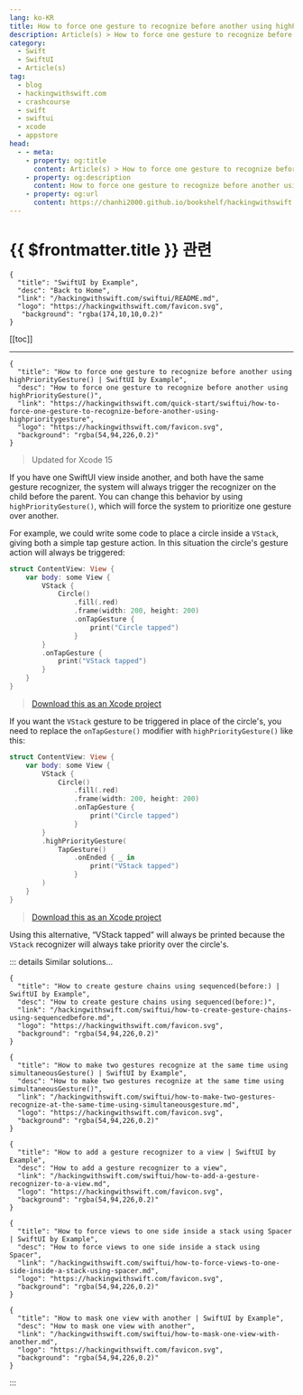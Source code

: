 ```yaml
---
lang: ko-KR
title: How to force one gesture to recognize before another using highPriorityGesture()
description: Article(s) > How to force one gesture to recognize before another using highPriorityGesture()
category:
  - Swift
  - SwiftUI
  - Article(s)
tag: 
  - blog
  - hackingwithswift.com
  - crashcourse
  - swift
  - swiftui
  - xcode
  - appstore
head:
  - - meta:
    - property: og:title
      content: Article(s) > How to force one gesture to recognize before another using highPriorityGesture()
    - property: og:description
      content: How to force one gesture to recognize before another using highPriorityGesture()
    - property: og:url
      content: https://chanhi2000.github.io/bookshelf/hackingwithswift.com/swiftui/how-to-force-one-gesture-to-recognize-before-another-using-highprioritygesture.html
---
```


# {{ $frontmatter.title }} 관련

```component VPCard
{
  "title": "SwiftUI by Example",
  "desc": "Back to Home",
  "link": "/hackingwithswift.com/swiftui/README.md",
  "logo": "https://hackingwithswift.com/favicon.svg",
   "background": "rgba(174,10,10,0.2)"
}
```

[[toc]]

---

```component VPCard
{
  "title": "How to force one gesture to recognize before another using highPriorityGesture() | SwiftUI by Example",
  "desc": "How to force one gesture to recognize before another using highPriorityGesture()",
  "link": "https://hackingwithswift.com/quick-start/swiftui/how-to-force-one-gesture-to-recognize-before-another-using-highprioritygesture",
  "logo": "https://hackingwithswift.com/favicon.svg",
  "background": "rgba(54,94,226,0.2)"
}
```

> Updated for Xcode 15

If you have one SwiftUI view inside another, and both have the same gesture recognizer, the system will always trigger the recognizer on the child before the parent. You can change this behavior by using `highPriorityGesture()`, which will force the system to prioritize one gesture over another.

For example, we could write some code to place a circle inside a `VStack`, giving both a simple tap gesture action. In this situation the circle's gesture action will always be triggered:

```swift
struct ContentView: View {
    var body: some View {
        VStack {
            Circle()
                .fill(.red)
                .frame(width: 200, height: 200)
                .onTapGesture {
                    print("Circle tapped")
                }
        }
        .onTapGesture {
            print("VStack tapped")
        }
    }
}
```

> [<FontIcon icon="fas fa-file-zipper"/>Download this as an Xcode project](https://hackingwithswift.com/files/projects/swiftui/how-to-force-one-gesture-to-recognize-before-another-using-highprioritygesture-1.zip)

<VidStack src="https://hackingwithswift.com/img/books/quick-start/swiftui/how-to-force-one-gesture-to-recognize-before-another-using-highprioritygesture-1~dark.mp4" />

If you want the `VStack` gesture to be triggered in place of the circle's, you need to replace the `onTapGesture()` modifier with `highPriorityGesture()` like this:

```swift
struct ContentView: View {
    var body: some View {
        VStack {
            Circle()
                .fill(.red)
                .frame(width: 200, height: 200)
                .onTapGesture {
                    print("Circle tapped")
                }
        }
        .highPriorityGesture(
            TapGesture()
                .onEnded { _ in
                    print("VStack tapped")
                }
        )
    }
}
```

> [<FontIcon icon="fas fa-file-zipper"/>Download this as an Xcode project](https://hackingwithswift.com/files/projects/swiftui/how-to-force-one-gesture-to-recognize-before-another-using-highprioritygesture-2.zip)

<VidStack src="https://hackingwithswift.com/img/books/quick-start/swiftui/how-to-force-one-gesture-to-recognize-before-another-using-highprioritygesture-2~dark.mp4" />

Using this alternative, “VStack tapped” will always be printed because the `VStack` recognizer will always take priority over the circle's.

::: details Similar solutions…

```component VPCard
{
  "title": "How to create gesture chains using sequenced(before:) | SwiftUI by Example",
  "desc": "How to create gesture chains using sequenced(before:)",
  "link": "/hackingwithswift.com/swiftui/how-to-create-gesture-chains-using-sequencedbefore.md",
  "logo": "https://hackingwithswift.com/favicon.svg",
  "background": "rgba(54,94,226,0.2)"
}
```

```component VPCard
{
  "title": "How to make two gestures recognize at the same time using simultaneousGesture() | SwiftUI by Example",
  "desc": "How to make two gestures recognize at the same time using simultaneousGesture()",
  "link": "/hackingwithswift.com/swiftui/how-to-make-two-gestures-recognize-at-the-same-time-using-simultaneousgesture.md",
  "logo": "https://hackingwithswift.com/favicon.svg",
  "background": "rgba(54,94,226,0.2)"
}
```

```component VPCard
{
  "title": "How to add a gesture recognizer to a view | SwiftUI by Example",
  "desc": "How to add a gesture recognizer to a view",
  "link": "/hackingwithswift.com/swiftui/how-to-add-a-gesture-recognizer-to-a-view.md",
  "logo": "https://hackingwithswift.com/favicon.svg",
  "background": "rgba(54,94,226,0.2)"
}
```

```component VPCard
{
  "title": "How to force views to one side inside a stack using Spacer | SwiftUI by Example",
  "desc": "How to force views to one side inside a stack using Spacer",
  "link": "/hackingwithswift.com/swiftui/how-to-force-views-to-one-side-inside-a-stack-using-spacer.md",
  "logo": "https://hackingwithswift.com/favicon.svg",
  "background": "rgba(54,94,226,0.2)"
}
```

```component VPCard
{
  "title": "How to mask one view with another | SwiftUI by Example",
  "desc": "How to mask one view with another",
  "link": "/hackingwithswift.com/swiftui/how-to-mask-one-view-with-another.md",
  "logo": "https://hackingwithswift.com/favicon.svg",
  "background": "rgba(54,94,226,0.2)"
}
```

:::

